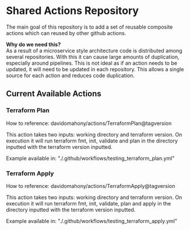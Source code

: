 # Shared Actions Repository

The main goal of this repository is to add a set of reusable composite actions which can reused by other github actions.<br />

**Why do we need this?** <br />
As a result of a microservice style architecture code is distributed among several repositories. With this it can cause large amounts of duplication, especially around pipelines. This is not ideal as if an action needs to be updated, it will need to be updated in each repository. This allows a single source for each action and reduces code duplication.

## Current Available Actions

### Terraform Plan

How to reference: davidomahony/actions/TerraformPlan@tagversion

This action takes two inputs: working directory and terraform version. On execution it will run terraform fmt, init, validate and plan in the directory inputted with the terraform version inputted. <br/>

Example available in: "./.github/workflows/testing_terraform_plan.yml"


### Terraform Apply

How to reference: davidomahony/actions/TerraformApply@tagversion

This action takes two inputs: working directory and terraform version. On execution it will run terraform fmt, init, validate, plan and apply in the directory inputted with the terraform version inputted. <br/>

Example available in: "./.github/workflows/testing_terraform_apply.yml"


